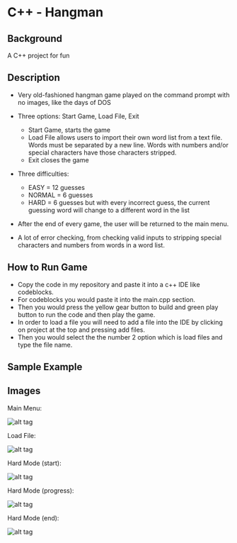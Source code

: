 # C++ - Hangman

## Background
A C++ project for fun

## Description
* Very old-fashioned hangman game played on the command prompt with no images, like the days of DOS
	
* Three options: Start Game, Load File, Exit
	
	 - Start Game, starts the game
	 - Load File allows users to import their own word list from a text file. Words must be separated by a new line. 
	    Words with numbers and/or special characters have those characters stripped.
	 - Exit closes the game
	  
* Three difficulties: 
	
	 - EASY = 12 guesses
	 - NORMAL = 6 guesses
	 - HARD = 6 guesses but with every incorrect guess, the current guessing word will change to a different word in the list
	  
* After the end of every game, the user will be returned to the main menu.
	
* A lot of error checking, from checking valid inputs to stripping special characters and numbers from words in a word list.

## How to Run Game
   - Copy the code in my repository and paste it into a c++ IDE like codeblocks.
   - For codeblocks you would paste it into the main.cpp section.
   - Then you would press the yellow gear button to build and green play button to run the code and then play the game.
   - In order to load a file you will need to add a file into the IDE by clicking on project at the top and pressing add files.
   - Then you would select the the number 2 option which is load files and type the file name.
	
## Sample Example

## Images
Main Menu:

![alt tag](https://lh3.googleusercontent.com/gP-lomkGN_hYMctBz_h3E6cM47WwHLZjRuDFPRW45Q=w665-h315-no)



Load File:

![alt tag](https://lh3.googleusercontent.com/YtUxS4aWqRtu2kUyOVvB72tP6YopR2WQ8rD64Y_sxw=w670-h314-no)



Hard Mode (start):

![alt tag](https://lh3.googleusercontent.com/fhxb2sCvMXjXwP3LLeze86aByvRT9laF-xy4F45EaQ=w670-h311-no)



Hard Mode (progress):

![alt tag](https://lh3.googleusercontent.com/HhD5w8nTuWhwhFkXDWmFDb1Fx4R-TvT4ZIX-sR90yQ=w672-h312-no)



Hard Mode (end):

![alt tag](https://lh3.googleusercontent.com/tOSX7HldXj-KlJAhA8jVXvlv_WTT4Wc9G3JS0W24zA=w671-h313-no)

